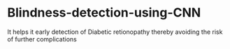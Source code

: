 # Blindness-detection-using-CNN
It helps it early detection of Diabetic retionopathy thereby avoiding the risk of further complications

